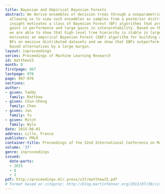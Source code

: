 ```yaml
---
title: Bayesian and Empirical Bayesian Forests
abstract: We derive ensembles of decision trees through a nonparametric Bayesian model,
  allowing us to view such ensembles as samples from a posterior distribution. This
  insight motivates a class of Bayesian Forest (BF) algorithms that provide small
  gains in performance and large gains in interpretability. Based on the BF framework,
  we are able to show that high-level tree hierarchy is stable in large samples. This
  motivates an empirical Bayesian Forest (EBF) algorithm for building approximate
  BFs on massive distributed datasets and we show that EBFs outperform sub-sampling
  based alternatives by a large margin.
layout: inproceedings
series: Proceedings of Machine Learning Research
id: matthew15
month: 0
firstpage: 967
lastpage: 976
page: 967-976
sections: 
author:
- given: Taddy
  family: Matthew
- given: Chun-Sheng
  family: Chen
- given: Jun
  family: Yu
- given: Mitch
  family: Wyle
date: 2015-06-01
address: Lille, France
publisher: PMLR
container-title: Proceedings of the 32nd International Conference on Machine Learning
volume: '37'
genre: inproceedings
issued:
  date-parts:
  - 2015
  - 6
  - 1
pdf: http://proceedings.mlr.press/v37/matthew15.pdf
# Format based on citeproc: http://blog.martinfenner.org/2013/07/30/citeproc-yaml-for-bibliographies/
---
```

